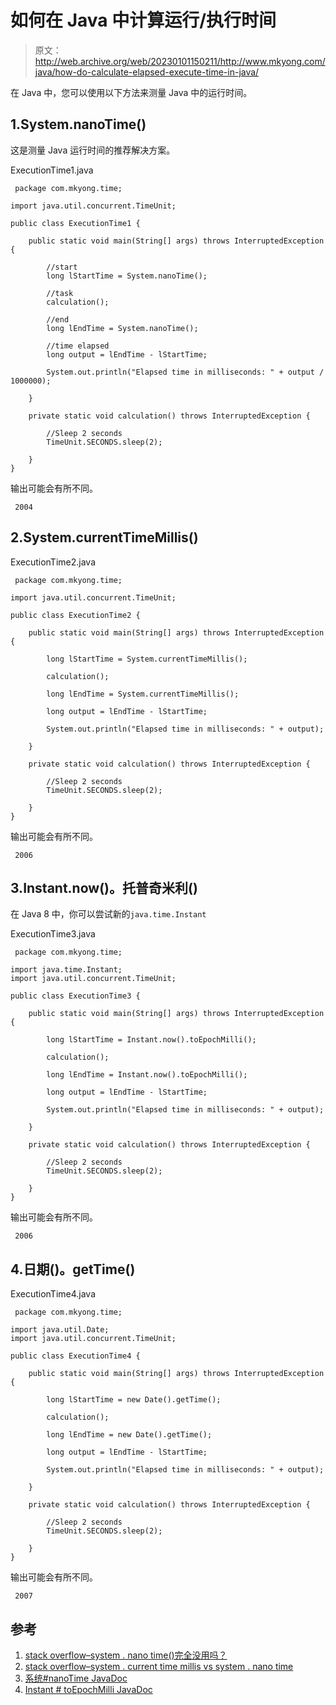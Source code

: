 # 如何在 Java 中计算运行/执行时间

> 原文：<http://web.archive.org/web/20230101150211/http://www.mkyong.com/java/how-do-calculate-elapsed-execute-time-in-java/>

在 Java 中，您可以使用以下方法来测量 Java 中的运行时间。

## 1.System.nanoTime()

这是测量 Java 运行时间的推荐解决方案。

ExecutionTime1.java

```
 package com.mkyong.time;

import java.util.concurrent.TimeUnit;

public class ExecutionTime1 {

    public static void main(String[] args) throws InterruptedException {

		//start
        long lStartTime = System.nanoTime();

		//task
        calculation();

		//end
        long lEndTime = System.nanoTime();

		//time elapsed
        long output = lEndTime - lStartTime;

        System.out.println("Elapsed time in milliseconds: " + output / 1000000);

    }

    private static void calculation() throws InterruptedException {

        //Sleep 2 seconds
        TimeUnit.SECONDS.sleep(2);

    }
} 
```

输出可能会有所不同。

```
 2004 
```

## 2.System.currentTimeMillis()

ExecutionTime2.java

```
 package com.mkyong.time;

import java.util.concurrent.TimeUnit;

public class ExecutionTime2 {

    public static void main(String[] args) throws InterruptedException {

        long lStartTime = System.currentTimeMillis();

        calculation();

        long lEndTime = System.currentTimeMillis();

        long output = lEndTime - lStartTime;

        System.out.println("Elapsed time in milliseconds: " + output);

    }

    private static void calculation() throws InterruptedException {

        //Sleep 2 seconds
        TimeUnit.SECONDS.sleep(2);

    }
} 
```

输出可能会有所不同。

```
 2006 
```

## 3.Instant.now()。托普奇米利()

在 Java 8 中，你可以尝试新的`java.time.Instant`

ExecutionTime3.java

```
 package com.mkyong.time;

import java.time.Instant;
import java.util.concurrent.TimeUnit;

public class ExecutionTime3 {

    public static void main(String[] args) throws InterruptedException {

        long lStartTime = Instant.now().toEpochMilli();

        calculation();

        long lEndTime = Instant.now().toEpochMilli();

        long output = lEndTime - lStartTime;

        System.out.println("Elapsed time in milliseconds: " + output);

    }

    private static void calculation() throws InterruptedException {

        //Sleep 2 seconds
        TimeUnit.SECONDS.sleep(2);

    }
} 
```

输出可能会有所不同。

```
 2006 
```

## 4.日期()。getTime()

ExecutionTime4.java

```
 package com.mkyong.time;

import java.util.Date;
import java.util.concurrent.TimeUnit;

public class ExecutionTime4 {

    public static void main(String[] args) throws InterruptedException {

        long lStartTime = new Date().getTime();

        calculation();

        long lEndTime = new Date().getTime();

        long output = lEndTime - lStartTime;

        System.out.println("Elapsed time in milliseconds: " + output);

    }

    private static void calculation() throws InterruptedException {

        //Sleep 2 seconds
        TimeUnit.SECONDS.sleep(2);

    }
} 
```

输出可能会有所不同。

```
 2007 
```

## 参考

1.  [stack overflow–system . nano time()完全没用吗？](http://web.archive.org/web/20220627214126/https://stackoverflow.com/questions/510462/is-system-nanotime-completely-useless)
2.  [stack overflow–system . current time millis vs system . nano time](http://web.archive.org/web/20220627214126/https://stackoverflow.com/questions/351565/system-currenttimemillis-vs-system-nanotime)
3.  [系统#nanoTime JavaDoc](http://web.archive.org/web/20220627214126/https://docs.oracle.com/javase/8/docs/api/java/lang/System.html#nanoTime--)
4.  [Instant # toEpochMilli JavaDoc](http://web.archive.org/web/20220627214126/https://docs.oracle.com/javase/8/docs/api/java/time/Instant.html#toEpochMilli--)

<input type="hidden" id="mkyong-current-postId" value="889">